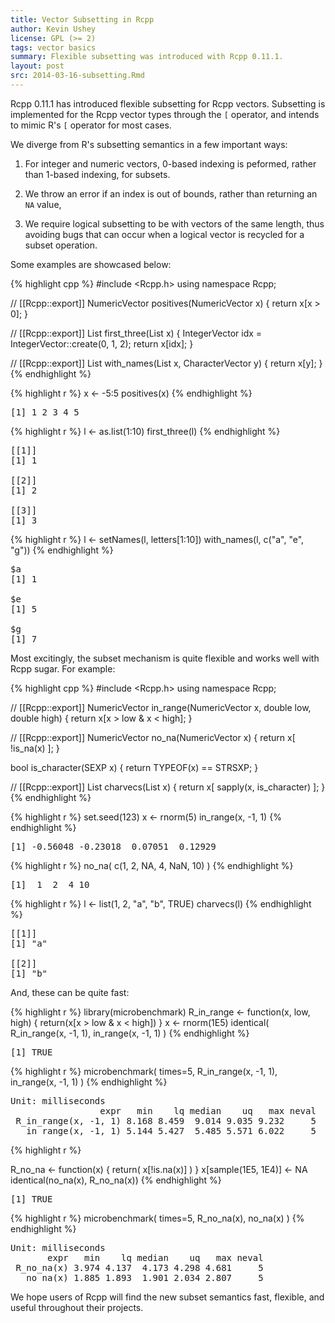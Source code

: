 ```yaml
---
title: Vector Subsetting in Rcpp
author: Kevin Ushey
license: GPL (>= 2)
tags: vector basics
summary: Flexible subsetting was introduced with Rcpp 0.11.1.
layout: post
src: 2014-03-16-subsetting.Rmd
---
```


Rcpp 0.11.1 has introduced flexible subsetting for Rcpp vectors. Subsetting is
implemented for the Rcpp vector types through the `[` operator, and intends to
mimic R's `[` operator for most cases.

We diverge from R's subsetting semantics in a few important ways:

1. For integer and numeric vectors, 0-based indexing is peformed, rather than
1-based indexing, for subsets.

2. We throw an error if an index is out of bounds, rather than returning an
`NA` value,

3. We require logical subsetting to be with vectors of the same length, thus
avoiding bugs that can occur when a logical vector is recycled for a subset
operation.

Some examples are showcased below:


{% highlight cpp %}
#include <Rcpp.h>
using namespace Rcpp;

// [[Rcpp::export]]
NumericVector positives(NumericVector x) {
    return x[x > 0];
}

// [[Rcpp::export]]
List first_three(List x) {
    IntegerVector idx = IntegerVector::create(0, 1, 2);
    return x[idx];
}

// [[Rcpp::export]]
List with_names(List x, CharacterVector y) {
    return x[y];
}
{% endhighlight %}



{% highlight r %}
x <- -5:5
positives(x)
{% endhighlight %}



<pre class="output">
[1] 1 2 3 4 5
</pre>



{% highlight r %}
l <- as.list(1:10)
first_three(l)
{% endhighlight %}



<pre class="output">
[[1]]
[1] 1

[[2]]
[1] 2

[[3]]
[1] 3
</pre>



{% highlight r %}
l <- setNames(l, letters[1:10])
with_names(l, c("a", "e", "g"))
{% endhighlight %}



<pre class="output">
$a
[1] 1

$e
[1] 5

$g
[1] 7
</pre>


Most excitingly, the subset mechanism is quite flexible and works well with Rcpp
sugar. For example:


{% highlight cpp %}
#include <Rcpp.h>
using namespace Rcpp;

// [[Rcpp::export]]
NumericVector in_range(NumericVector x, double low, double high) {
    return x[x > low & x < high];
}

// [[Rcpp::export]]
NumericVector no_na(NumericVector x) {
    return x[ !is_na(x) ];
}

bool is_character(SEXP x) {
    return TYPEOF(x) == STRSXP;
}

// [[Rcpp::export]]
List charvecs(List x) {
    return x[ sapply(x, is_character) ];
}
{% endhighlight %}



{% highlight r %}
set.seed(123)
x <- rnorm(5)
in_range(x, -1, 1)
{% endhighlight %}



<pre class="output">
[1] -0.56048 -0.23018  0.07051  0.12929
</pre>



{% highlight r %}
no_na( c(1, 2, NA, 4, NaN, 10) )
{% endhighlight %}



<pre class="output">
[1]  1  2  4 10
</pre>



{% highlight r %}
l <- list(1, 2, "a", "b", TRUE)
charvecs(l)
{% endhighlight %}



<pre class="output">
[[1]]
[1] &quot;a&quot;

[[2]]
[1] &quot;b&quot;
</pre>


And, these can be quite fast:


{% highlight r %}
library(microbenchmark)
R_in_range <- function(x, low, high) {
    return(x[x > low & x < high])
}
x <- rnorm(1E5)
identical( R_in_range(x, -1, 1), in_range(x, -1, 1) )
{% endhighlight %}



<pre class="output">
[1] TRUE
</pre>



{% highlight r %}
microbenchmark( times=5, 
    R_in_range(x, -1, 1),
    in_range(x, -1, 1)
)
{% endhighlight %}



<pre class="output">
Unit: milliseconds
                 expr   min    lq median    uq   max neval
 R_in_range(x, -1, 1) 8.168 8.459  9.014 9.035 9.232     5
   in_range(x, -1, 1) 5.144 5.427  5.485 5.571 6.022     5
</pre>



{% highlight r %}

R_no_na <- function(x) {
  return( x[!is.na(x)] )
}
x[sample(1E5, 1E4)] <- NA
identical(no_na(x), R_no_na(x))
{% endhighlight %}



<pre class="output">
[1] TRUE
</pre>



{% highlight r %}
microbenchmark( times=5,
    R_no_na(x),
    no_na(x)
)
{% endhighlight %}



<pre class="output">
Unit: milliseconds
       expr   min    lq median    uq   max neval
 R_no_na(x) 3.974 4.137  4.173 4.298 4.681     5
   no_na(x) 1.885 1.893  1.901 2.034 2.807     5
</pre>


We hope users of Rcpp will find the new subset semantics fast, flexible, and
useful throughout their projects.
